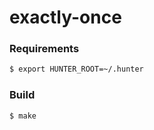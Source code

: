 # exactly-once

### Requirements
```bash
$ export HUNTER_ROOT=~/.hunter
```

### Build
```bash
$ make
```
